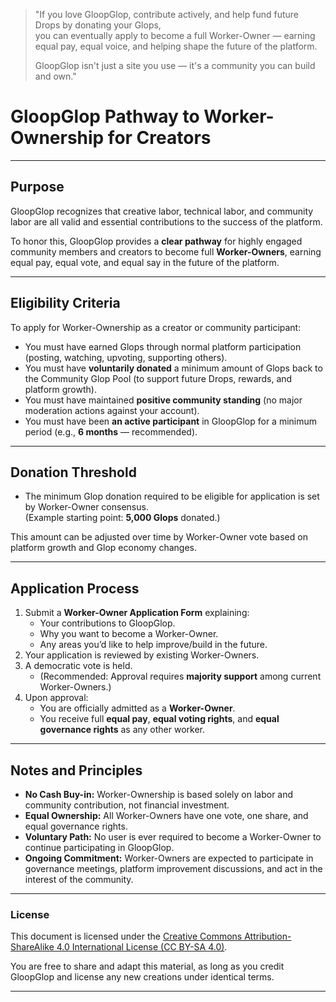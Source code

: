 > "If you love GloopGlop, contribute actively, and help fund future Drops by donating your Glops,  
> you can eventually apply to become a full Worker-Owner — earning equal pay, equal voice, and helping shape the future of the platform.  
>  
> GloopGlop isn't just a site you use — it's a community you can build and own."


# **GloopGlop Pathway to Worker-Ownership for Creators**

---

## **Purpose**
GloopGlop recognizes that creative labor, technical labor, and community labor are all valid and essential contributions to the success of the platform.

To honor this, GloopGlop provides a **clear pathway** for highly engaged community members and creators to become full **Worker-Owners**, earning equal pay, equal vote, and equal say in the future of the platform.

---

## **Eligibility Criteria**
To apply for Worker-Ownership as a creator or community participant:

- You must have earned Glops through normal platform participation (posting, watching, upvoting, supporting others).
- You must have **voluntarily donated** a minimum amount of Glops back to the Community Glop Pool (to support future Drops, rewards, and platform growth).
- You must have maintained **positive community standing** (no major moderation actions against your account).
- You must have been **an active participant** in GloopGlop for a minimum period (e.g., **6 months** — recommended).

---

## **Donation Threshold**
- The minimum Glop donation required to be eligible for application is set by Worker-Owner consensus.  
  (Example starting point: **5,000 Glops** donated.)

This amount can be adjusted over time by Worker-Owner vote based on platform growth and Glop economy changes.

---

## **Application Process**
1. Submit a **Worker-Owner Application Form** explaining:
   - Your contributions to GloopGlop.
   - Why you want to become a Worker-Owner.
   - Any areas you’d like to help improve/build in the future.
2. Your application is reviewed by existing Worker-Owners.
3. A democratic vote is held.
   - (Recommended: Approval requires **majority support** among current Worker-Owners.)
4. Upon approval:
   - You are officially admitted as a **Worker-Owner**.
   - You receive full **equal pay**, **equal voting rights**, and **equal governance rights** as any other worker.

---

## **Notes and Principles**
- **No Cash Buy-in:** Worker-Ownership is based solely on labor and community contribution, not financial investment.
- **Equal Ownership:** All Worker-Owners have one vote, one share, and equal governance rights.
- **Voluntary Path:** No user is ever required to become a Worker-Owner to continue participating in GloopGlop.
- **Ongoing Commitment:** Worker-Owners are expected to participate in governance meetings, platform improvement discussions, and act in the interest of the community.


---

### License

This document is licensed under the [Creative Commons Attribution-ShareAlike 4.0 International License (CC BY-SA 4.0)](https://creativecommons.org/licenses/by-sa/4.0/).

You are free to share and adapt this material, as long as you credit GloopGlop and license any new creations under identical terms.

---

